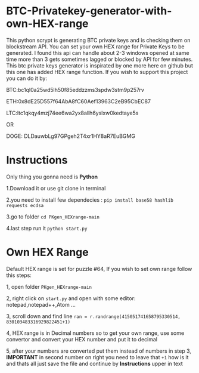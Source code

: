 # BTC-Privatekey-generator-with-own-HEX-range
This python scrypt is generating BTC private keys and is checking them on blockstream API. You can set your own HEX range for Private Keys to be generated. I found this api can handle about 2-3 windows opened at same time more than 3 gets sometimes lagged or blocked by API for few minutes. This btc private keys generator is inspirated by one more here on github but this one has added HEX range function.
If you wish to support this project you can do it by:

BTC:bc1ql0a25wd5lh50f85eddzzms3spdw3stm9p257rv

ETH:0x8dE25D557f64AbA8fC60Aef13963C2eB95CbEC87

LTC:ltc1qkqy4mzj74ee6wa2yx8allh6yslxw0kedtaye5s

OR

DOGE: DLDauwbLg97GPgeh2T4xr1HY8aR7EuBGMG

# Instructions
Only thing you gonna need is <strong>Python</strong>

1.Download it or use git clone in terminal

2.you need to install few dependecies : `pip install base58 hashlib requests ecdsa`

3.go to folder `cd PKgen_HEXrange-main`

4.last step run it `python start.py`

# Own HEX Range
Default HEX range is set for puzzle #64, If you wish to set own range follow this steps: 

1, open folder `PKgen_HEXrange-main`

2, right click on `start.py` and open with some editor: notepad,notepad++,Atom ...

3, scroll down and find line `ran = r.randrange(415051741658795330514, 830103483316929822451+1)`

4, HEX range is in Decimal numbers so to get your own range, use some convertor and convert your HEX number and put it to decimal 

5, after your numbers are converted put them instead of numbers in step 3, <strong>IMPORTANT</strong> in second number on right you need to leave that `+1` how is it and thats all just save the file and continue by <strong> Instructions </strong> upper in text

